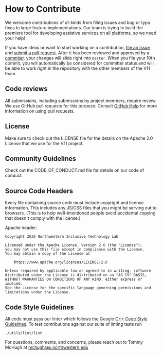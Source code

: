 # How to Contribute

We welcome contributions of all kinds from filing issues and bug or typo fixes to large feature implementations. 
Our team is trying to build the premiere tool for developing assistive services on all platforms, so we need your help! 

If you have ideas or want to start working on a contribution, [file an issue](https://github.com/InclusiveTechNU/v11/issues/new) and 
[submit a pull request](https://github.com/InclusiveTechNU/v11/compare). After it has been
reviewed and approved by a [commiter](https://github.com/InclusiveTechNU/v11/blob/master/CODEOWNERS), your changes will slide 
right into `master`. When you file your 10th commit, you will automatically be considered for 
committer status and will be able to work right in the repository with the other members of the V11 team.

## Code reviews

All submissions, including submissions by project members, require review. We
use GitHub pull requests for this purpose. Consult
[GitHub Help](https://help.github.com/articles/about-pull-requests/) for more
information on using pull requests.

## License

Make sure to check out the LICENSE file for the details on the Apache 2.0 License
that we use for the V11 project.

## Community Guidelines

Check out the CODE_OF_CONDUCT.md file for details on our code of conduct.

## Source Code Headers

Every file containing source code must include copyright and license
information. This includes any JS/CSS files that you might be serving out to
browsers. (This is to help well-intentioned people avoid accidental copying that
doesn't comply with the license.)

Apache header:

    Copyright 2020 Northwestern Inclusive Technology Lab

    Licensed under the Apache License, Version 2.0 (the "License");
    you may not use this file except in compliance with the License.
    You may obtain a copy of the License at

        https://www.apache.org/licenses/LICENSE-2.0

    Unless required by applicable law or agreed to in writing, software
    distributed under the License is distributed on an "AS IS" BASIS,
    WITHOUT WARRANTIES OR CONDITIONS OF ANY KIND, either express or implied.
    See the License for the specific language governing permissions and
    limitations under the License.

## Code Style Guidelines

All code must pass our linter which follows the Google [C++ Code Style Guidelines](https://google.github.io/styleguide/cppguide.html).
To test contributions against our suite of linting tests run
```shell
./utils/lint/lint
```

For questions, comments, and concerns, please reach out to Tommy McHugh at [mchugh@u.northwestern.edu](mailto:mchugh@u.northwestern.edu)
